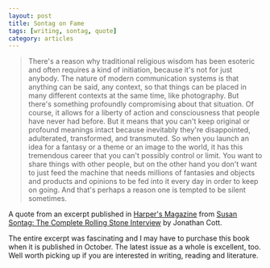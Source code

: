 ```yaml
---
layout: post
title: Sontag on Fame
tags: [writing, sontag, quote]
category: articles
---
```


> There's a reason why traditional religious wisdom has been esoteric and often requires a kind of initiation, because it's not for just anybody. The nature of modern communication systems is that anything can be said, any context, so that things can be placed in many different contexts at the same time, like photography. But there's something profoundly compromising about that situation. Of course, it allows for a liberty of action and consciousness that people have never had before. But it means that you can't keep original or profound meanings intact because inevitably they're disappointed, adulterated, transformed, and transmuted. So when you launch an idea for a fantasy or a theme or an image to the world, it has this tremendous career that you can't possibly control or limit. You want to share things with other people, but on the other hand you don't want to just feed the machine that needs millions of fantasies and objects and products and opinions to be fed into it every day in order to keep on going. And that's perhaps a reason one is tempted to be silent sometimes. 

A quote from an excerpt published in [Harper's Magazine](http://www.amazon.com/gp/product/B00005N7QO/ref=as_li_ss_tl?ie=UTF8&camp=1789&creative=390957&creativeASIN=B00005N7QO&linkCode=as2&tag=four0b-20 "Harper's Magazine") from [Susan Sontag: The Complete Rolling Stone Interview](http://www.amazon.com/gp/product/0300189796/ref=as_li_ss_tl?ie=UTF8&camp=1789&creative=390957&creativeASIN=0300189796&linkCode=as2&tag=four0b-20 "Susan Sontag: The Complete Rolling Stone Interview") by Jonathan Cott. 
<p>
The entire excerpt was fascinating and I may have to purchase this book when it is published in October. The latest issue as a whole is excellent, too. Well worth picking up if you are interested in writing, reading and literature.
